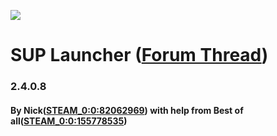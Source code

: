 ![](https://superiorservers.co/static/favicon.ico)
# SUP Launcher ([Forum Thread](https://forum.superiorservers.co/topic/42679-sup-launcher-unofficial-c/))
### 2.4.0.8
#### By Nick([STEAM_0:0:82062969](https://superiorservers.co/profile/STEAM_0:0:82062969/)) with help from Best of all([STEAM_0:0:155778535](https://superiorservers.co/profile/STEAM_0:0:155778535/))

